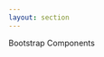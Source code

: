 ```yaml
---
layout: section
---
```


<EmojiTitle title="Übung" emoji="👷">
Bootstrap Components
</EmojiTitle>

<PageNumber/>

<Footer
    text="💻 Frontend-Entwicklung"
/>
